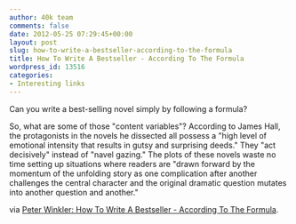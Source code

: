 ```yaml
---
author: 40k team
comments: false
date: 2012-05-25 07:29:45+00:00
layout: post
slug: how-to-write-a-bestseller-according-to-the-formula
title: How To Write A Bestseller - According To The Formula
wordpress_id: 13516
categories:
- Interesting links
---
```


Can you write a best-selling novel simply by following a formula?

So, what are some of those "content variables"? According to James Hall, the protagonists in the novels he dissected all possess a "high level of emotional intensity that results in gutsy and surprising deeds." They "act decisively" instead of "navel gazing." The plots of these novels waste no time setting up situations where readers are "drawn forward by the momentum of the unfolding story as one complication after another challenges the central character and the original dramatic question mutates into another question and another."

via [Peter Winkler: How To Write A Bestseller - According To The Formula](http://www.huffingtonpost.com/peter-winkler/how-to-write-a-bestseller-formula_b_1542587.html?ref=books&ncid=edlinkusaolp00000008).
